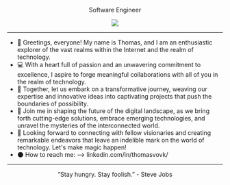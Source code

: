 
<p align="center">
Software Engineer
</p>
<p align="center">
<img src="https://github.com/Thomasvovk/Thomasvovk/assets/127060122/e12987fc-0cf1-4bb9-8bd9-6911d07cf75b" />
</p>

---

- 👋 Greetings, everyone! My name is Thomas, and I am an enthusiastic explorer of the vast realms within the Internet and the realm of technology. 
- 💻 With a heart full of passion and an unwavering commitment to excellence, I aspire to forge meaningful collaborations with all of you in the realm of technology.
- 🤝 Together, let us embark on a transformative journey, weaving our expertise and innovative ideas into captivating projects that push the boundaries of possibility.
- 🤍 Join me in shaping the future of the digital landscape, as we bring forth cutting-edge solutions, embrace emerging technologies, and unravel the mysteries of the interconnected world.
- 🚀 Looking forward to connecting with fellow visionaries and creating remarkable endeavors that leave an indelible mark on the world of technology. Let's make magic happen!
- 🌑 How to reach me: --> linkedin.com/in/thomasvovk/

---

<p align="center">
“Stay hungry. Stay foolish.” - Steve Jobs
</p>




<!---
Thomasvovk/Thomasvovk is a ✨ special ✨ repository because its `README.md` (this file) appears on your GitHub profile.
You can click the Preview link to take a look at your changes.
--->

